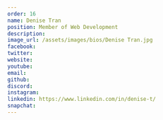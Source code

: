```yaml
---
order: 16
name: Denise Tran
position: Member of Web Development
description: 
image_url: /assets/images/bios/Denise Tran.jpg
facebook: 
twitter: 
website: 
youtube: 
email: 
github: 
discord: 
instagram: 
linkedin: https://www.linkedin.com/in/denise-t/
snapchat: 
---
```

